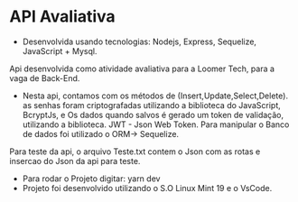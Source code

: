 # API Avaliativa
- Desenvolvida usando tecnologias: Nodejs, Express, Sequelize, JavaScript + Mysql.

Api desenvolvida como atividade avaliativa para a Loomer Tech, para a vaga de Back-End. 

- Nesta api, contamos com os métodos de (Insert,Update,Select,Delete).
as senhas foram criptografadas utilizando a biblioteca do JavaScript, BcryptJs, e Os dados quando salvos é gerado um token de validação, utilizando a biblioteca. JWT - Json Web Token. Para manipular o Banco de dados foi utilizado o ORM-> Sequelize.

Para teste da api, o arquivo Teste.txt contem o Json com as rotas e insercao do Json da api para teste.


- Para rodar o Projeto digitar: yarn dev 
- Projeto foi desenvolvido utilizando o S.O Linux Mint 19 e o VsCode.
